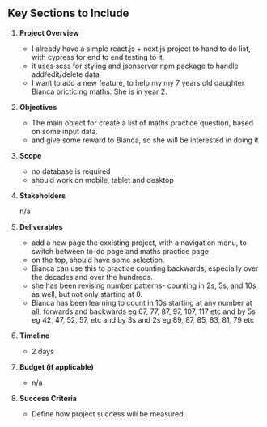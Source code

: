 ## Key Sections to Include

1. **Project Overview**

   - I already have a simple react.js + next.js project to hand to do list, with cypress for end to end testing to it.
   - it uses scss for styling and jsonserver npm package to handle add/edit/delete data
   - I want to add a new feature, to help my my 7 years old daughter Bianca pricticing maths. She is in year 2.

2. **Objectives**

   - The main object for create a list of maths practice question, based on some input data.
   - and give some reward to Bianca, so she will be interested in doing it

3. **Scope**

   - no database is required
   - should work on mobile, tablet and desktop

4. **Stakeholders**

   n/a

5. **Deliverables**

   - add a new page the exxisting project, with a navigation menu, to switch between to-do page and maths practice page
   - on the top, should have some selection.
   - Bianca can use this to practice counting backwards, especially over the decades and over the hundreds.
   - she has been revising number patterns- counting in 2s, 5s, and 10s as well, but not only starting at 0.
   - Bianca has been learning to count in 10s starting at any number at all, forwards and backwards eg 67, 77, 87, 97, 107, 117 etc and by 5s eg 42, 47, 52, 57, etc and by 3s and 2s eg 89, 87, 85, 83, 81, 79 etc

6. **Timeline**

   - 2 days

7. **Budget (if applicable)**

   - n/a

8. **Success Criteria**
   - Define how project success will be measured.
